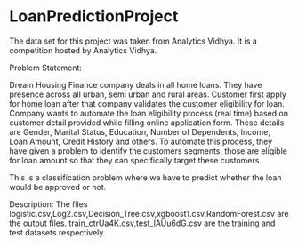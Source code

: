 # LoanPredictionProject
The data set for this project was taken from Analytics Vidhya. It is a competition hosted by Analytics Vidhya.

Problem Statement:

Dream Housing Finance company deals in all home loans. They have presence across all urban, semi urban and rural areas. Customer first apply for home loan after that company validates the customer eligibility for loan. Company wants to automate the loan eligibility process (real time) based on customer detail provided while filling online application form. These details are Gender, Marital Status, Education, Number of Dependents, Income, Loan Amount, Credit History and others. To automate this process, they have given a problem to identify the customers segments, those are eligible for loan amount so that they can specifically target these customers.

This is a classification problem where we have to predict whether the loan would be approved or not.

Description:
The files logistic.csv,Log2.csv,Decision_Tree.csv,xgboost1.csv,RandomForest.csv are the output files.
train_ctrUa4K.csv,test_lAUu6dG.csv are the training and test datasets respectively.
